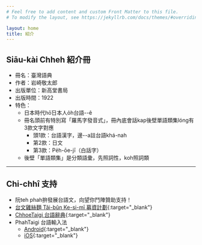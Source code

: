 ```yaml
---
# Feel free to add content and custom Front Matter to this file.
# To modify the layout, see https://jekyllrb.com/docs/themes/#overriding-theme-defaults

layout: home
title: 紹介
---
```


## Siāu-kài Chheh 紹介冊
- 冊名：臺灣語典
- 作者：岩崎敬太郎
- 出版單位：新高堂書局
- 出版時間：1922
- 特色：
  - 日本時代hō͘日本人o̍h台語--ê
  - 冊名頭前有特別寫「羅馬字發音式」，冊內底會話kap後壁單語類集lóng有3款文字對應
    - 頭1款：台語漢字，邊--a註台語khá-nah
    - 第2款：日文
    - 第3款：Pe̍h-ōe-jī（白話字）
  - 後壁「單語類集」是分類語彙，先照詞性，koh照詞類

---
## Chi-chhî 支持
- 阮teh phah拚發展台語文，向望你鬥陣贊助支持！
- [台文雞絲麵 Tâi-bûn Ke-si-mī 募資計劃](https://www.zeczec.com/projects/taibun-kesimi){:target="_blank"}
- [ChhoeTaigi 台語辭典](https://chhoe.taigi.info/){:target="_blank"}
- PhahTaigi 台語輸入法
  - [Android](http://bit.ly/PhahTaigi-Android){:target="_blank"}
  - [iOS](http://bit.ly/PhahTaigi-iOS){:target="_blank"}